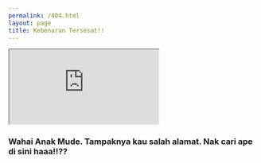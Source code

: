 ```yaml
---
permalink: /404.html
layout: page
title: Kebenaran Tersesat!!
---
```


<section>
	<div class="container">
		<div class="row">
			<div class="col-lg-12 text-center">
				<div class="embed-responsive embed-responsive-16by9">
					<iframe class="embed-responsive-item" src="https://www.youtube.com/embed/EYFuF8BK96Q?start=6&autoplay=1&end=40"  allowfullscreen autoplay></iframe>
				</div>
				<h3>Wahai Anak Mude. Tampaknya kau salah alamat. Nak cari ape di sini haaa!!??</h3>
			</div>
		</div>
	</div>
</section>
